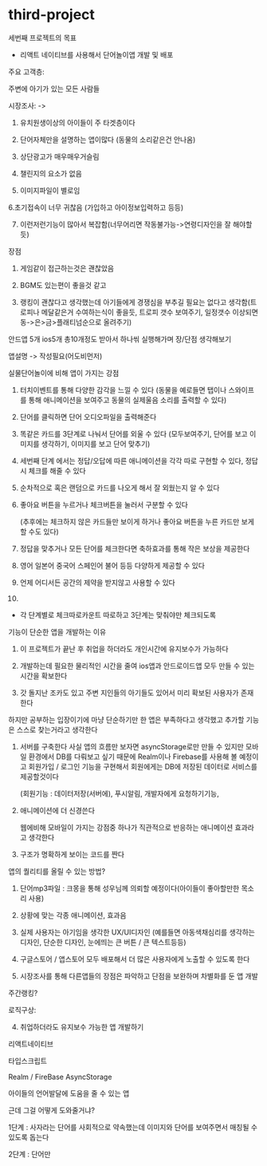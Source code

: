 # third-project
세번째 프로젝트의 목표

- 리액트 네이티브를 사용해서 단어놀이앱 개발 및 배포



주요 고객층:

주변에 아기가 있는 모든 사람들



시장조사: -> 

1. 유치원생이상의 아이들이 주 타겟층이다

2. 단어자체만을 설명하는 앱이많다 (동물의 소리같은건 안나옴)

3. 상단광고가 매우매우거슬림

4. 챌린지의 요소가 없음

5. 이미지파일이 별로임

6.초기접속이 너무 귀찮음 (가입하고 아이정보입력하고 등등)

7. 이런저런기능이 많아서 복잡함(너무어리면 작동불가능->연령디자인을 잘 해야할듯)﻿



장점﻿

1. 게임같이 접근하는것은 괜찮았음﻿

2. BGM도 있는편이 좋을것 같고

3. 랭킹이 괜찮다고 생각했는데 아기들에게 경쟁심을 부추길 필요는 없다고 생각함(트로피나 메달같은거 수여하는식이 좋을듯, 트로피 갯수 보여주기, 일정갯수 이상되면 동->은>금>플래티넘순으로 올려주기)



안드앱 5개 ios5개 총10개정도 받아서 하나씪 실행해가며 장/단점 생각해보기

앱설명 -> 작성필요(어도비먼저)

실물단어놀이에 비해 앱이 가지는 강점

1. 터치이벤트를 통해 다양한 감각을 느낄 수 있다
   (동물을 예로들면 탭이나 스와이프를 통해 애니메이션을 보여주고 동물의 실제울음 소리를 출력할 수 있다)
2. 단어를 클릭하면 단어 오디오파일을 출력해준다

3. 똑같은 카드를 3단계로 나눠서 단어를 외울 수 있다
    (모두보여주기, 단어를 보고 이미지를 생각하기, 이미지를 보고 단어 맞추기)

4. 세번째 단계 에서는 정답/오답에 따른 애니메이션을 각각 따로 구현할 수 있다, 정답시 체크를 해줄 수 있다

5. 순차적으로 혹은 랜덤으로 카드를 나오게 해서 잘 외웠는지 알 수 있다

6. 좋아요 버튼을 누르거나 체크버튼을 눌러서 구분할 수 있다

    (추후에는 체크하지 않은 카드들만 보이게 하거나 좋아요 버튼을 누른 카드만 보게 할 수도 있다)

7. 정답을 맞추거나 모든 단어를 체크한다면 축하효과를 통해 작은 보상을 제공한다

8. 영어 일본어 중국어 스페인어 불어 등등 다양하게 제공할 수 있다

9. 언제 어디서든 공간의 제약을 받지않고 사용할 수 있다

10. 

* 각 단계별로 체크따로카운트 따로하고 3단계는 맞춰야만 체크되도록



기능이 단순한 앱을 개발하는 이유

1. 이 프로젝트가 끝난 후 취업을 하더라도 개인시간에 유지보수가 가능하다

2. 개발하는데 필요한 물리적인 시간을 줄여 ios앱과 안드로이드앱 모두 만들 수 있는 시간을 확보한다

3. 갓 돌지난 조카도 있고 주변 지인들의 아기들도 있어서 미리 확보된 사용자가 존재한다



하지만 공부하는 입장이기에 마냥 단순하기만 한 앱은 부족하다고 생각했고 추가할 기능은 스스로 찾는거라고 생각한다

1. 서버를 구축한다
   사실 앱의 흐름만 보자면 asyncStorage로만 만들 수 있지만
   모바일 환경에서 DB를 다뤄보고 싶기 때문에 Realm이나 Firebase를 사용해 볼 예정이고
   회원가입 / 로그인 기능을 구현해서 회원에게는 DB에 저장된 데이터로 서비스를 제공할것이다

   (회원기능 : 데이터저장(서버에), 푸시알림, 개발자에게 요청하기기능, 

2. 애니메이션에 더 신경쓴다

   웹에비해 모바일이 가지는 강점중 하나가 직관적으로 반응하는 애니메이션 효과라고 생각한다

3. 구조가 명확하게 보이는 코드를 짠다



앱의 퀄리티를 올릴 수 있는 방법?

1. 단어mp3파일 : 크몽을 통해 성우님께 의뢰할 예정이다(아이들이 좋아할만한 목소리 사용)

2. 상황에 맞는 각종 애니메이션, 효과음

3. 실제 사용자는 아기임을 생각한 UX/UI디자인
   (예를들면 아동색채심리를 생각하는 디자인, 단순한 디자인, 눈에띄는  큰 버튼 / 큰 텍스트등등)

4. 구글스토어 / 앱스토어 모두 배포해서 더 많은 사용자에게 노출할 수 있도록 한다

5. 시장조사를 통해 다른앱들의 장점은 파악하고 단점을 보완하며 차별화를 둔 앱 개발



주간랭킹?







로직구상: 











4. 취업하더라도 유지보수 가능한 앱 개발하기



리액트네이티브

타입스크립트

Realm / FireBase
AsyncStorage



아이들의 언어발달에 도움을 줄 수 있는 앱

근데 그걸 어떻게 도와줄거냐?

1단계 : 사자라는 단어를 사회적으로 약속했는데 이미지와 단어를 보여주면서 매칭될 수있도록 돕는다

2단계 : 단어만
